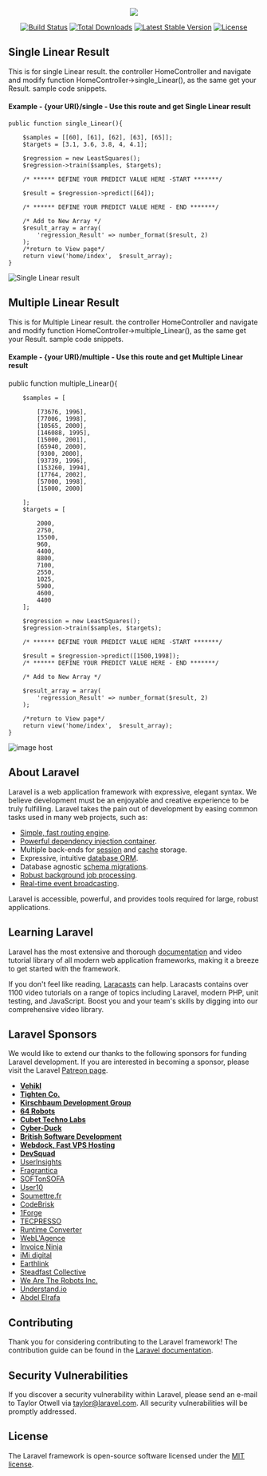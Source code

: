 <p align="center"><img src="https://laravel.com/assets/img/components/logo-laravel.svg"></p>

<p align="center">
<a href="https://travis-ci.org/laravel/framework"><img src="https://travis-ci.org/laravel/framework.svg" alt="Build Status"></a>
<a href="https://packagist.org/packages/laravel/framework"><img src="https://poser.pugx.org/laravel/framework/d/total.svg" alt="Total Downloads"></a>
<a href="https://packagist.org/packages/laravel/framework"><img src="https://poser.pugx.org/laravel/framework/v/stable.svg" alt="Latest Stable Version"></a>
<a href="https://packagist.org/packages/laravel/framework"><img src="https://poser.pugx.org/laravel/framework/license.svg" alt="License"></a>
</p>

## Single Linear Result
This is for single Linear result. the controller HomeController and navigate and modify function HomeController->single_Linear(), as the same get your Result. sample code snippets.

#### Example - {your URI}/single - Use this route and get Single Linear result
 
    public function single_Linear(){
       
        $samples = [[60], [61], [62], [63], [65]];
        $targets = [3.1, 3.6, 3.8, 4, 4.1];

        $regression = new LeastSquares();
        $regression->train($samples, $targets);

        /* ****** DEFINE YOUR PREDICT VALUE HERE -START *******/
        
        $result = $regression->predict([64]);
        
        /* ****** DEFINE YOUR PREDICT VALUE HERE - END *******/

        /* Add to New Array */
        $result_array = array(
            'regression_Result' => number_format($result, 2)
        );
        /*return to View page*/
        return view('home/index',  $result_array);
    }
    
  <img src="https://images2.imgbox.com/de/84/JwhqrYvA_o.png" alt="Single Linear result"/>
    
## Multiple Linear Result
This is for Multiple Linear result. the controller HomeController and navigate and modify function HomeController->multiple_Linear(), as the same get your Result. sample code snippets.

#### Example - {your URI}/multiple - Use this route and get Multiple Linear result

 public function multiple_Linear(){
        
        $samples = [

            [73676, 1996],
            [77006, 1998],
            [10565, 2000],
            [146088, 1995],
            [15000, 2001],
            [65940, 2000],
            [9300, 2000],
            [93739, 1996],
            [153260, 1994],
            [17764, 2002],
            [57000, 1998],
            [15000, 2000]

        ];
        $targets = [

            2000,
            2750,
            15500,
            960,
            4400,
            8800,
            7100,
            2550,
            1025,
            5900,
            4600,
            4400
        ];

        $regression = new LeastSquares();
        $regression->train($samples, $targets);

        /* ****** DEFINE YOUR PREDICT VALUE HERE -START *******/
        
        $result = $regression->predict([1500,1998]);
        /* ****** DEFINE YOUR PREDICT VALUE HERE - END *******/

        /* Add to New Array */
        
        $result_array = array(
            'regression_Result' => number_format($result, 2)
        );
        
        /*return to View page*/
        return view('home/index',  $result_array);
    }

<img src="https://images2.imgbox.com/75/95/qXblSuXu_o.png" alt="image host"/>
    
## About Laravel

Laravel is a web application framework with expressive, elegant syntax. We believe development must be an enjoyable and creative experience to be truly fulfilling. Laravel takes the pain out of development by easing common tasks used in many web projects, such as:

- [Simple, fast routing engine](https://laravel.com/docs/routing).
- [Powerful dependency injection container](https://laravel.com/docs/container).
- Multiple back-ends for [session](https://laravel.com/docs/session) and [cache](https://laravel.com/docs/cache) storage.
- Expressive, intuitive [database ORM](https://laravel.com/docs/eloquent).
- Database agnostic [schema migrations](https://laravel.com/docs/migrations).
- [Robust background job processing](https://laravel.com/docs/queues).
- [Real-time event broadcasting](https://laravel.com/docs/broadcasting).

Laravel is accessible, powerful, and provides tools required for large, robust applications.

## Learning Laravel

Laravel has the most extensive and thorough [documentation](https://laravel.com/docs) and video tutorial library of all modern web application frameworks, making it a breeze to get started with the framework.

If you don't feel like reading, [Laracasts](https://laracasts.com) can help. Laracasts contains over 1100 video tutorials on a range of topics including Laravel, modern PHP, unit testing, and JavaScript. Boost you and your team's skills by digging into our comprehensive video library.

## Laravel Sponsors

We would like to extend our thanks to the following sponsors for funding Laravel development. If you are interested in becoming a sponsor, please visit the Laravel [Patreon page](https://patreon.com/taylorotwell).

- **[Vehikl](https://vehikl.com/)**
- **[Tighten Co.](https://tighten.co)**
- **[Kirschbaum Development Group](https://kirschbaumdevelopment.com)**
- **[64 Robots](https://64robots.com)**
- **[Cubet Techno Labs](https://cubettech.com)**
- **[Cyber-Duck](https://cyber-duck.co.uk)**
- **[British Software Development](https://www.britishsoftware.co)**
- **[Webdock, Fast VPS Hosting](https://www.webdock.io/en)**
- **[DevSquad](https://devsquad.com)**
- [UserInsights](https://userinsights.com)
- [Fragrantica](https://www.fragrantica.com)
- [SOFTonSOFA](https://softonsofa.com/)
- [User10](https://user10.com)
- [Soumettre.fr](https://soumettre.fr/)
- [CodeBrisk](https://codebrisk.com)
- [1Forge](https://1forge.com)
- [TECPRESSO](https://tecpresso.co.jp/)
- [Runtime Converter](http://runtimeconverter.com/)
- [WebL'Agence](https://weblagence.com/)
- [Invoice Ninja](https://www.invoiceninja.com)
- [iMi digital](https://www.imi-digital.de/)
- [Earthlink](https://www.earthlink.ro/)
- [Steadfast Collective](https://steadfastcollective.com/)
- [We Are The Robots Inc.](https://watr.mx/)
- [Understand.io](https://www.understand.io/)
- [Abdel Elrafa](https://abdelelrafa.com)

## Contributing

Thank you for considering contributing to the Laravel framework! The contribution guide can be found in the [Laravel documentation](https://laravel.com/docs/contributions).

## Security Vulnerabilities

If you discover a security vulnerability within Laravel, please send an e-mail to Taylor Otwell via [taylor@laravel.com](mailto:taylor@laravel.com). All security vulnerabilities will be promptly addressed.

## License

The Laravel framework is open-source software licensed under the [MIT license](https://opensource.org/licenses/MIT).
